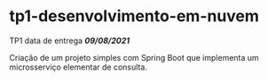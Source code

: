 # tp1-desenvolvimento-em-nuvem
TP1 data de entrega ***09/08/2021***

Criação de um projeto simples com Spring Boot que implementa um microsserviço elementar de consulta.
